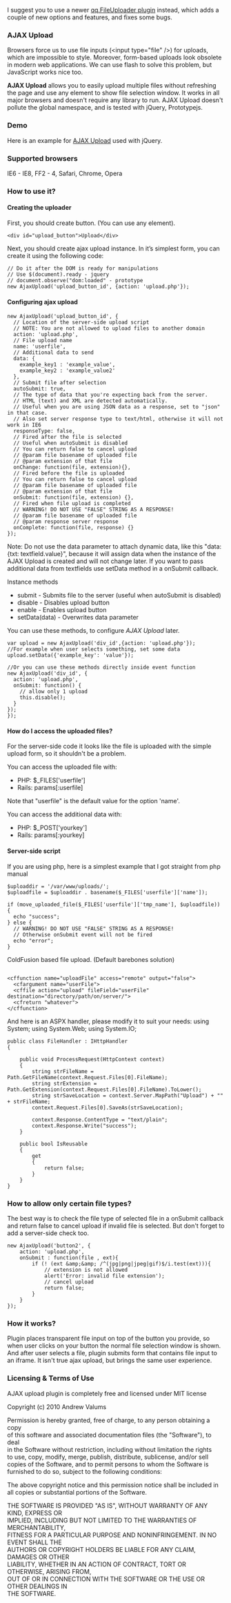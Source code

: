 I suggest you to use a newer [qq.FileUploader plugin](http://valums.com/ajax-upload/)
instead, which adds a couple of new options and features, and fixes some bugs.

### AJAX Upload ###

Browsers force us to use file inputs (&lt;input type="file" /&gt;) for uploads,
which are impossible to style. Moreover, form-based uploads look obsolete in modern
web applications. We can use flash to solve this problem, but JavaScript works nice too.

**AJAX Upload** allows you to easily upload multiple files without refreshing the page
and use any element to show file selection window. It works in all major browsers
and doesn't require any library to run. AJAX Upload doesn't pollute the global namespace,
and is tested with jQuery, Prototypejs.

### Demo ###
Here is an example for <a href="http://valums.com/files/2009/ajax-upload/demo-jquery.htm">AJAX Upload</a> used with jQuery.

### Supported browsers ###
IE6 - IE8, FF2 - 4, Safari, Chrome, Opera

### How to use it? ###

#### Creating the uploader ####

First, you should create button. (You can use any element).

    <div id="upload_button">Upload</div>

Next, you should create ajax upload instance. In it’s simplest form, you can create it using the following code:

    // Do it after the DOM is ready for manipulations
    // Use $(document).ready - jquery
    // document.observe("dom:loaded" - prototype
    new AjaxUpload('upload_button_id', {action: 'upload.php'});
    
#### Configuring ajax upload ####

    new AjaxUpload('upload_button_id', {
      // Location of the server-side upload script
      // NOTE: You are not allowed to upload files to another domain
      action: 'upload.php',
      // File upload name
      name: 'userfile',
      // Additional data to send
      data: {
        example_key1 : 'example_value',
        example_key2 : 'example_value2'
      },
      // Submit file after selection
      autoSubmit: true,
      // The type of data that you're expecting back from the server.
      // HTML (text) and XML are detected automatically.
      // Useful when you are using JSON data as a response, set to "json" in that case.
      // Also set server response type to text/html, otherwise it will not work in IE6
      responseType: false,
      // Fired after the file is selected
      // Useful when autoSubmit is disabled
      // You can return false to cancel upload
      // @param file basename of uploaded file
      // @param extension of that file
      onChange: function(file, extension){},
      // Fired before the file is uploaded
      // You can return false to cancel upload
      // @param file basename of uploaded file
      // @param extension of that file
      onSubmit: function(file, extension) {},
      // Fired when file upload is completed
      // WARNING! DO NOT USE "FALSE" STRING AS A RESPONSE!
      // @param file basename of uploaded file
      // @param response server response
      onComplete: function(file, response) {}
    });

Note: Do not use the data parameter to attach dynamic data, like this "data: {txt: textfield.value}",
because it will assign data when the instance of the AJAX Upload is created and will not change later.
If you want to pass additional data from textfields use setData method in a onSubmit callback.

Instance methods

 * submit - Submits file to the server (useful when autoSubmit is disabled)
 * disable - Disables upload button
 * enable - Enables upload button
 * setData(data) - Overwrites data parameter

You can use these methods, to configure <em>AJAX Upload</em> later.

    var upload = new AjaxUpload('div_id',{action: 'upload.php'});
    //For example when user selects something, set some data
    upload.setData({'example_key': 'value'});
    
    //Or you can use these methods directly inside event function
    new AjaxUpload('div_id', {
      action: 'upload.php',
      onSubmit: function() {
        // allow only 1 upload
        this.disable();
      }
    });
    });

#### How do I access the uploaded files? ####
For the server-side code it looks like the file is uploaded with
the simple upload form, so it shouldn't be a problem.

You can access the uploaded file with:

* PHP: $_FILES['userfile']
* Rails: params[:userfile]

Note that "userfile" is the default value for the option 'name'.

You can access the additional data with:

* PHP: $_POST['yourkey']
* Rails: params[:yourkey]

#### Server-side script ####

If you are using php, here is a simplest example that I got straight from php manual

    $uploaddir = '/var/www/uploads/';
    $uploadfile = $uploaddir . basename($_FILES['userfile']['name']);
    
    if (move_uploaded_file($_FILES['userfile']['tmp_name'], $uploadfile)) {
      echo "success";
    } else {
      // WARNING! DO NOT USE "FALSE" STRING AS A RESPONSE!
      // Otherwise onSubmit event will not be fired
      echo "error"; 
    }
    
ColdFusion based file upload. (Default barebones solution)
<pre><code>
&lt;cffunction name=&quot;uploadFile&quot; access=&quot;remote&quot; output=&quot;false&quot;&gt;
  &lt;cfargument name=&quot;userFile&quot;&gt;
  &lt;cffile action=&quot;upload&quot; fileField=&quot;userFile&quot; destination=&quot;directory/path/on/server/&quot;&gt;
  &lt;cfreturn &quot;whatever&quot;&gt;
&lt;/cffunction&gt;
</code></pre>

And here is an ASPX handler, please modify it to suit your needs:
    using System;
    using System.Web;
    using System.IO;
    
    public class FileHandler : IHttpHandler
    {
    
        public void ProcessRequest(HttpContext context)
        {
            string strFileName = Path.GetFileName(context.Request.Files[0].FileName);
            string strExtension = Path.GetExtension(context.Request.Files[0].FileName).ToLower();
            string strSaveLocation = context.Server.MapPath("Upload") + "" + strFileName;
            context.Request.Files[0].SaveAs(strSaveLocation);
    
            context.Response.ContentType = "text/plain";
            context.Response.Write("success");
        }
    
        public bool IsReusable
        {
            get
            {
                return false;
            }
        }
    }
    
### How to allow only certain file types? ###

The best way is to check the file type of selected file in a onSubmit
callback and return false to cancel upload if invalid file is selected.
But don't forget to add a server-side check too.

    new AjaxUpload('button2', {
        action: 'upload.php',
        onSubmit : function(file , ext){
            if (! (ext &amp;&amp; /^(jpg|png|jpeg|gif)$/i.test(ext))){
                // extension is not allowed
                alert('Error: invalid file extension');
                // cancel upload
                return false;
            }
        }
    });

    
### How it works? ###

Plugin places transparent file input on top of the button you provide,
so when user clicks on your button the normal file selection window is shown.
And after user selects a file, plugin submits form that contains file input to an iframe.
It isn't true ajax upload, but brings the same user experience.

### Licensing &amp; Terms of Use ###

AJAX upload plugin is completely free and licensed under MIT license

 Copyright (c) 2010 Andrew Valums  

 Permission is hereby granted, free of charge, to any person obtaining a copy  
 of this software and associated documentation files (the "Software"), to deal  
 in the Software without restriction, including without limitation the rights  
 to use, copy, modify, merge, publish, distribute, sublicense, and/or sell  
 copies of the Software, and to permit persons to whom the Software is  
 furnished to do so, subject to the following conditions:  

 The above copyright notice and this permission notice shall be included in  
 all copies or substantial portions of the Software.  

 THE SOFTWARE IS PROVIDED "AS IS", WITHOUT WARRANTY OF ANY KIND, EXPRESS OR  
 IMPLIED, INCLUDING BUT NOT LIMITED TO THE WARRANTIES OF MERCHANTABILITY,  
 FITNESS FOR A PARTICULAR PURPOSE AND NONINFRINGEMENT. IN NO EVENT SHALL THE  
 AUTHORS OR COPYRIGHT HOLDERS BE LIABLE FOR ANY CLAIM, DAMAGES OR OTHER  
 LIABILITY, WHETHER IN AN ACTION OF CONTRACT, TORT OR OTHERWISE, ARISING FROM,  
 OUT OF OR IN CONNECTION WITH THE SOFTWARE OR THE USE OR OTHER DEALINGS IN  
 THE SOFTWARE.  